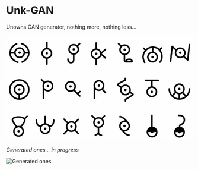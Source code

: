 # Unk-GAN
Unowns GAN generator, nothing more, nothing less...


![Real ones](los-unown-desbloquean-medallas-en-pokemon-go_fzez.jpg)



_Generated ones... in progress_


![Generated ones](dcgan_unos_mejor2_lowres.gif)
